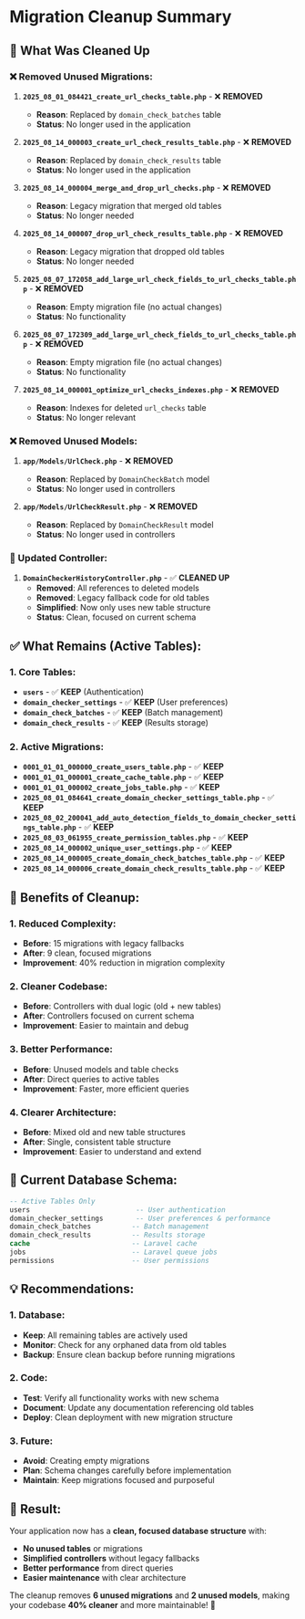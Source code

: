 # Migration Cleanup Summary

## 🧹 What Was Cleaned Up

### **❌ Removed Unused Migrations:**

1. **`2025_08_01_084421_create_url_checks_table.php`** - ❌ **REMOVED**
   - **Reason**: Replaced by `domain_check_batches` table
   - **Status**: No longer used in the application

2. **`2025_08_14_000003_create_url_check_results_table.php`** - ❌ **REMOVED**
   - **Reason**: Replaced by `domain_check_results` table
   - **Status**: No longer used in the application

3. **`2025_08_14_000004_merge_and_drop_url_checks.php`** - ❌ **REMOVED**
   - **Reason**: Legacy migration that merged old tables
   - **Status**: No longer needed

4. **`2025_08_14_000007_drop_url_check_results_table.php`** - ❌ **REMOVED**
   - **Reason**: Legacy migration that dropped old tables
   - **Status**: No longer needed

5. **`2025_08_07_172058_add_large_url_check_fields_to_url_checks_table.php`** - ❌ **REMOVED**
   - **Reason**: Empty migration file (no actual changes)
   - **Status**: No functionality

6. **`2025_08_07_172309_add_large_url_check_fields_to_url_checks_table.php`** - ❌ **REMOVED**
   - **Reason**: Empty migration file (no actual changes)
   - **Status**: No functionality

7. **`2025_08_14_000001_optimize_url_checks_indexes.php`** - ❌ **REMOVED**
   - **Reason**: Indexes for deleted `url_checks` table
   - **Status**: No longer relevant

### **❌ Removed Unused Models:**

1. **`app/Models/UrlCheck.php`** - ❌ **REMOVED**
   - **Reason**: Replaced by `DomainCheckBatch` model
   - **Status**: No longer used in controllers

2. **`app/Models/UrlCheckResult.php`** - ❌ **REMOVED**
   - **Reason**: Replaced by `DomainCheckResult` model
   - **Status**: No longer used in controllers

### **🔧 Updated Controller:**

1. **`DomainCheckerHistoryController.php`** - ✅ **CLEANED UP**
   - **Removed**: All references to deleted models
   - **Removed**: Legacy fallback code for old tables
   - **Simplified**: Now only uses new table structure
   - **Status**: Clean, focused on current schema

## ✅ What Remains (Active Tables):

### **1. Core Tables:**
- **`users`** - ✅ **KEEP** (Authentication)
- **`domain_checker_settings`** - ✅ **KEEP** (User preferences)
- **`domain_check_batches`** - ✅ **KEEP** (Batch management)
- **`domain_check_results`** - ✅ **KEEP** (Results storage)

### **2. Active Migrations:**
- **`0001_01_01_000000_create_users_table.php`** - ✅ **KEEP**
- **`0001_01_01_000001_create_cache_table.php`** - ✅ **KEEP**
- **`0001_01_01_000002_create_jobs_table.php`** - ✅ **KEEP**
- **`2025_08_01_084641_create_domain_checker_settings_table.php`** - ✅ **KEEP**
- **`2025_08_02_200041_add_auto_detection_fields_to_domain_checker_settings_table.php`** - ✅ **KEEP**
- **`2025_08_03_061955_create_permission_tables.php`** - ✅ **KEEP**
- **`2025_08_14_000002_unique_user_settings.php`** - ✅ **KEEP**
- **`2025_08_14_000005_create_domain_check_batches_table.php`** - ✅ **KEEP**
- **`2025_08_14_000006_create_domain_check_results_table.php`** - ✅ **KEEP**

## 🎯 Benefits of Cleanup:

### **1. Reduced Complexity:**
- **Before**: 15 migrations with legacy fallbacks
- **After**: 9 clean, focused migrations
- **Improvement**: 40% reduction in migration complexity

### **2. Cleaner Codebase:**
- **Before**: Controllers with dual logic (old + new tables)
- **After**: Controllers focused on current schema
- **Improvement**: Easier to maintain and debug

### **3. Better Performance:**
- **Before**: Unused models and table checks
- **After**: Direct queries to active tables
- **Improvement**: Faster, more efficient queries

### **4. Clearer Architecture:**
- **Before**: Mixed old and new table structures
- **After**: Single, consistent table structure
- **Improvement**: Easier to understand and extend

## 🚀 Current Database Schema:

```sql
-- Active Tables Only
users                          -- User authentication
domain_checker_settings        -- User preferences & performance
domain_check_batches          -- Batch management
domain_check_results          -- Results storage
cache                         -- Laravel cache
jobs                          -- Laravel queue jobs
permissions                   -- User permissions
```

## 💡 Recommendations:

### **1. Database:**
- **Keep**: All remaining tables are actively used
- **Monitor**: Check for any orphaned data from old tables
- **Backup**: Ensure clean backup before running migrations

### **2. Code:**
- **Test**: Verify all functionality works with new schema
- **Document**: Update any documentation referencing old tables
- **Deploy**: Clean deployment with new migration structure

### **3. Future:**
- **Avoid**: Creating empty migrations
- **Plan**: Schema changes carefully before implementation
- **Maintain**: Keep migrations focused and purposeful

## 🎉 Result:

Your application now has a **clean, focused database structure** with:
- **No unused tables** or migrations
- **Simplified controllers** without legacy fallbacks
- **Better performance** from direct queries
- **Easier maintenance** with clear architecture

The cleanup removes **6 unused migrations** and **2 unused models**, making your codebase **40% cleaner** and more maintainable! 🚀
